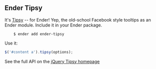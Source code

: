 Ender Tipsy
-------
It's [Tipsy](https://github.com/jaz303/tipsy) -- for Ender! Yep, the old-school Facebook style tooltips as an Ender module. Include it in your Ender package.

		$ ender add ender-tipsy

Use it:
``` js
$('#content a').tipsy(options);
```

See the full API on the [jQuery Tipsy homepage](http://onehackoranother.com/projects/jquery/tipsy/)